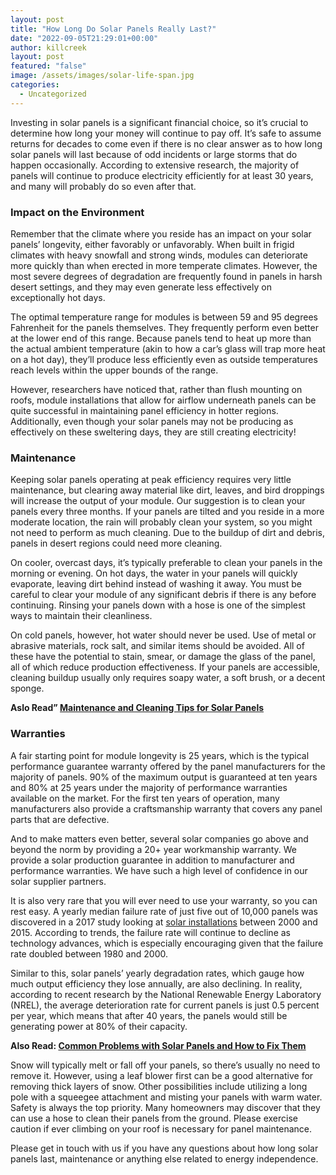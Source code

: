 ```yaml
---
layout: post
title: "How Long Do Solar Panels Really Last?"
date: "2022-09-05T21:29:01+00:00"
author: killcreek
layout: post
featured: "false"
image: /assets/images/solar-life-span.jpg
categories:
  - Uncategorized
---
```


Investing in solar panels is a significant financial choice, so it’s crucial to determine how long your money will continue to pay off. It’s safe to assume returns for decades to come even if there is no clear answer as to how long solar panels will last because of odd incidents or large storms that do happen occasionally. According to extensive research, the majority of panels will continue to produce electricity efficiently for at least 30 years, and many will probably do so even after that.

### **Impact on the Environment**

Remember that the climate where you reside has an impact on your solar panels’ longevity, either favorably or unfavorably. When built in frigid climates with heavy snowfall and strong winds, modules can deteriorate more quickly than when erected in more temperate climates. However, the most severe degrees of degradation are frequently found in panels in harsh desert settings, and they may even generate less effectively on exceptionally hot days.

The optimal temperature range for modules is between 59 and 95 degrees Fahrenheit for the panels themselves. They frequently perform even better at the lower end of this range. Because panels tend to heat up more than the actual ambient temperature (akin to how a car’s glass will trap more heat on a hot day), they’ll produce less efficiently even as outside temperatures reach levels within the upper bounds of the range.

However, researchers have noticed that, rather than flush mounting on roofs, module installations that allow for airflow underneath panels can be quite successful in maintaining panel efficiency in hotter regions. Additionally, even though your solar panels may not be producing as effectively on these sweltering days, they are still creating electricity!

### **Maintenance**

Keeping solar panels operating at peak efficiency requires very little maintenance, but clearing away material like dirt, leaves, and bird droppings will increase the output of your module. Our suggestion is to clean your panels every three months. If your panels are tilted and you reside in a more moderate location, the rain will probably clean your system, so you might not need to perform as much cleaning. Due to the buildup of dirt and debris, panels in desert regions could need more cleaning.

On cooler, overcast days, it’s typically preferable to clean your panels in the morning or evening. On hot days, the water in your panels will quickly evaporate, leaving dirt behind instead of washing it away. You must be careful to clear your module of any significant debris if there is any before continuing. Rinsing your panels down with a hose is one of the simplest ways to maintain their cleanliness.

On cold panels, however, hot water should never be used. Use of metal or abrasive materials, rock salt, and similar items should be avoided. All of these have the potential to stain, smear, or damage the glass of the panel, all of which reduce production effectiveness. If your panels are accessible, cleaning buildup usually only requires soapy water, a soft brush, or a decent sponge.

**Aslo Read” [Maintenance and Cleaning Tips for Solar Panels](/maintenance-and-cleaning-tips-for-solar-panels/)**

### **Warranties**

A fair starting point for module longevity is 25 years, which is the typical performance guarantee warranty offered by the panel manufacturers for the majority of panels. 90% of the maximum output is guaranteed at ten years and 80% at 25 years under the majority of performance warranties available on the market. For the first ten years of operation, many manufacturers also provide a craftsmanship warranty that covers any panel parts that are defective.

And to make matters even better, several solar companies go above and beyond the norm by providing a 20+ year workmanship warranty. We provide a solar production guarantee in addition to manufacturer and performance warranties. We have such a high level of confidence in our solar supplier partners.

It is also very rare that you will ever need to use your warranty, so you can rest easy. A yearly median failure rate of just five out of 10,000 panels was discovered in a 2017 study looking at [solar installations](/factors-that-affect-your-total-solar-panel-installation-cost/) between 2000 and 2015. According to trends, the failure rate will continue to decline as technology advances, which is especially encouraging given that the failure rate doubled between 1980 and 2000.

Similar to this, solar panels’ yearly degradation rates, which gauge how much output efficiency they lose annually, are also declining. In reality, according to recent research by the National Renewable Energy Laboratory (NREL), the average deterioration rate for current panels is just 0.5 percent per year, which means that after 40 years, the panels would still be generating power at 80% of their capacity.

**Also Read: [Common Problems with Solar Panels and How to Fix Them](/common-problems-with-solar-panels-and-how-to-fix-them/)**

Snow will typically melt or fall off your panels, so there’s usually no need to remove it. However, using a leaf blower first can be a good alternative for removing thick layers of snow. Other possibilities include utilizing a long pole with a squeegee attachment and misting your panels with warm water. Safety is always the top priority. Many homeowners may discover that they can use a hose to clean their panels from the ground. Please exercise caution if ever climbing on your roof is necessary for panel maintenance.

Please get in touch with us if you have any questions about how long solar panels last, maintenance or anything else related to energy independence.
